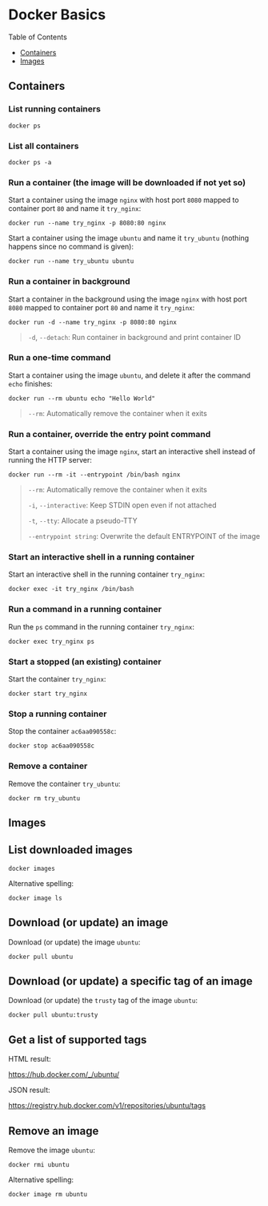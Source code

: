 # Docker Basics

Table of Contents

- [Containers](#containers)
- [Images](#images)

## Containers

### List running containers

    docker ps

### List all containers

    docker ps -a

### Run a container (the image will be downloaded if not yet so)

Start a container using the image `nginx` with host port `8080` mapped to container port `80` and name it `try_nginx`:

    docker run --name try_nginx -p 8080:80 nginx

Start a container using the image `ubuntu` and name it `try_ubuntu` (nothing happens since no command is given):

    docker run --name try_ubuntu ubuntu

### Run a container in background

Start a container in the background using the image `nginx` with host port `8080` mapped to container port `80` and name it `try_nginx`:

    docker run -d --name try_nginx -p 8080:80 nginx

> `-d`, `--detach`: Run container in background and print container ID

### Run a one-time command

Start a container using the image `ubuntu`, and delete it after the command `echo` finishes:

    docker run --rm ubuntu echo "Hello World"

> `--rm`: Automatically remove the container when it exits

### Run a container, override the entry point command

Start a container using the image `nginx`, start an interactive shell instead of running the HTTP server:

    docker run --rm -it --entrypoint /bin/bash nginx

> `--rm`: Automatically remove the container when it exits
>
> `-i`, `--interactive`: Keep STDIN open even if not attached
>
> `-t`, `--tty`: Allocate a pseudo-TTY
>
> `--entrypoint string`: Overwrite the default ENTRYPOINT of the image

### Start an interactive shell in a running container

Start an interactive shell in the running container `try_nginx`:

    docker exec -it try_nginx /bin/bash

### Run a command in a running container

Run the `ps` command in the running container `try_nginx`:

    docker exec try_nginx ps

### Start a stopped (an existing) container

Start the container `try_nginx`:

    docker start try_nginx

### Stop a running container

Stop the container `ac6aa090558c`:

    docker stop ac6aa090558c

### Remove a container

Remove the container `try_ubuntu`:

    docker rm try_ubuntu

## Images

## List downloaded images

    docker images

Alternative spelling:

    docker image ls

## Download (or update) an image

Download (or update) the image `ubuntu`:

    docker pull ubuntu

## Download (or update) a specific tag of an image

Download (or update) the `trusty` tag of the image `ubuntu`:

    docker pull ubuntu:trusty

## Get a list of supported tags

HTML result:

https://hub.docker.com/_/ubuntu/

JSON result:

https://registry.hub.docker.com/v1/repositories/ubuntu/tags

## Remove an image

Remove the image `ubuntu`:

    docker rmi ubuntu

Alternative spelling:

    docker image rm ubuntu
